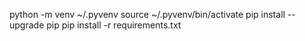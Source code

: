 python -m venv ~/.pyvenv
source ~/.pyvenv/bin/activate 
pip install --upgrade pip
pip install -r requirements.txt
